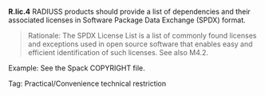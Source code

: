
**R.lic.4**  RADIUSS products should provide a list of dependencies and their associated licenses in Software Package Data Exchange (SPDX) format.

> Rationale: The SPDX License List is a list of commonly found licenses and exceptions used in open source software that enables easy and efficient identification of such licenses. See also M4.2.

Example:  See the Spack COPYRIGHT file.

Tag: Practical/Convenience technical restriction
